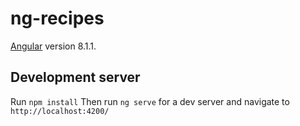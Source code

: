 # ng-recipes
[Angular](https://github.com/angular/angular-cli) version 8.1.1.

## Development server
Run `npm install`
Then run `ng serve` for a dev server and navigate to `http://localhost:4200/`